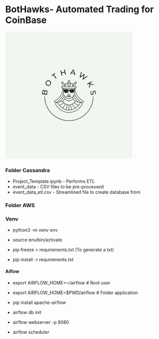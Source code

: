 # BotHawks- Automated Trading for CoinBase

<img src="https://github.com/poboisvert/BotHawks.com/raw/main/logo.jpg" height="400">

### Folder Cassandra

- Project_Template.ipynb - Performs ETL
- event_data - CSV files to be pre-processed
- event_data_etl.csv - Streamlined file to create database from

### Folder AWS

### Venv

- python3 -m venv env

- source env/bin/activate

- pip freeze > requirements.txt (To generate a txt)

- pip install -r requirements.txt

#### Aiflow

- export AIRFLOW_HOME=~/airflow # Root user
- export AIRFLOW_HOME=$PWD/airflow # Folder application

- pip install apache-airflow

- airflow db init

- airflow webserver -p 8080

- airflow scheduler
